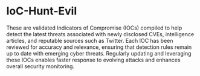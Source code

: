 # IoC-Hunt-Evil
These are validated Indicators of Compromise (IOCs) compiled to help detect the latest threats associated with newly disclosed CVEs, intelligence articles, and reputable sources such as Twitter. Each IOC has been reviewed for accuracy and relevance, ensuring that detection rules remain up to date with emerging cyber threats. Regularly updating and leveraging these IOCs enables faster response to evolving attacks and enhances overall security monitoring.
